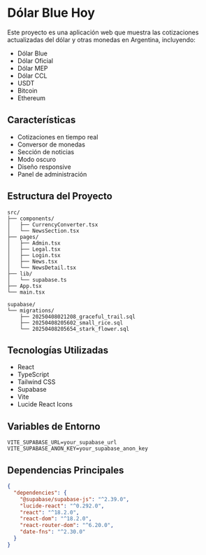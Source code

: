 # Dólar Blue Hoy

Este proyecto es una aplicación web que muestra las cotizaciones actualizadas del dólar y otras monedas en Argentina, incluyendo:

- Dólar Blue
- Dólar Oficial
- Dólar MEP
- Dólar CCL
- USDT
- Bitcoin
- Ethereum

## Características

- Cotizaciones en tiempo real
- Conversor de monedas
- Sección de noticias
- Modo oscuro
- Diseño responsive
- Panel de administración

## Estructura del Proyecto

```
src/
├── components/
│   ├── CurrencyConverter.tsx
│   └── NewsSection.tsx
├── pages/
│   ├── Admin.tsx
│   ├── Legal.tsx
│   ├── Login.tsx
│   ├── News.tsx
│   └── NewsDetail.tsx
├── lib/
│   └── supabase.ts
├── App.tsx
└── main.tsx

supabase/
└── migrations/
    ├── 20250408021208_graceful_trail.sql
    ├── 20250408205602_small_rice.sql
    └── 20250408205654_stark_flower.sql
```

## Tecnologías Utilizadas

- React
- TypeScript
- Tailwind CSS
- Supabase
- Vite
- Lucide React Icons

## Variables de Entorno

```env
VITE_SUPABASE_URL=your_supabase_url
VITE_SUPABASE_ANON_KEY=your_supabase_anon_key
```

## Dependencias Principales

```json
{
  "dependencies": {
    "@supabase/supabase-js": "^2.39.0",
    "lucide-react": "^0.292.0",
    "react": "^18.2.0",
    "react-dom": "^18.2.0",
    "react-router-dom": "^6.20.0",
    "date-fns": "^2.30.0"
  }
}
```